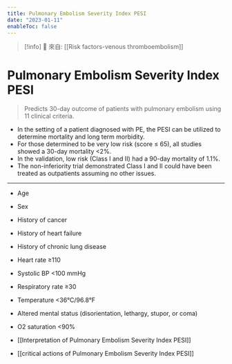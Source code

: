 ```yaml
---
title: Pulmonary Embolism Severity Index PESI
date: "2023-01-11"
enableToc: false
---
```


> [!info]
> 🌱 來自: [[Risk factors-venous thromboembolism]]

# Pulmonary Embolism Severity Index PESI

> Predicts 30-day outcome of patients with pulmonary embolism using 11 clinical criteria.

* In the setting of a patient diagnosed with PE, the PESI can be utilized to determine mortality and long term morbidity.
* For those determined to be very low risk (score ≤ 65), all studies showed a 30-day mortality <2%.
* In the validation, low risk (Class I and II) had a 90-day mortality of 1.1%.
* The non-inferiority trial demonstrated Class I and II could have been treated as outpatients assuming no other issues.

---

* Age
* Sex
* History of cancer
* History of heart failure
* History of chronic lung disease
* Heart rate ≥110
* Systolic BP <100 mmHg
* Respiratory rate ≥30
* Temperature <36°C/96.8°F
* Altered mental status (disorientation, lethargy, stupor, or coma)
* O2 saturation <90%

* [[Interpretation of Pulmonary Embolism Severity Index PESI]]
* [[critical actions of Pulmonary Embolism Severity Index PESI]]
